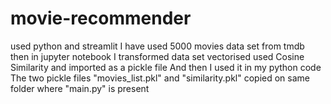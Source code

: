 # movie-recommender
used python and streamlit
I have used 5000 movies data set from tmdb 
then in jupyter notebook I transformed data set vectorised used Cosine Similarity and imported as a pickle file 
And then I used it in my python code 
The two pickle files "movies_list.pkl" and "similarity.pkl" copied on same folder where "main.py" is present
